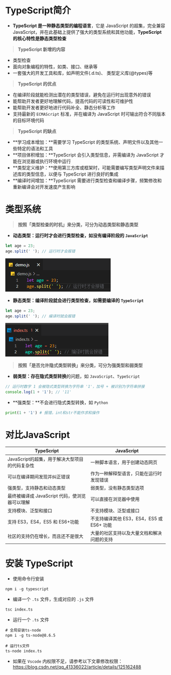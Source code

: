 # TypeScript简介

- **TypeScript 是一种静态类型的编程语言**，它是 JavaScript 的超集，完全兼容 JavaScript，并在此基础上提供了强大的类型系统和其他功能，**TypeScript 的核心特性是静态类型检查** 

> **TypeScript 新增的内容**

- 类型检查
- 面向对象编程的特性，如类、接口、继承等
- 一套强大的开发工具和库，如声明文件(.d.ts)、 类型定义库(@types)等

> **TypeScript 的优点**

- 在编译阶段就能检测出潜在的类型错误，避免在运行时出现意外的错误
- 能帮助开发者更好地理解代码，提高代码的可读性和可维护性
- 能帮助开发者更好地进行代码补全、静态分析等工作
- 支持最新的 `ECMAScript` 标准，并在编译为 JavaScript 时可输出符合不同版本的目标环境代码

> **TypeScript 的缺点**

- **学习成本增加：**需要学习 TypeScript 的类型系统、声明文件以及其他一些特定的语法和工具 
- **项目体积增加：**TypeScript 会引入类型信息，并需编译为 JavaScript 才能在浏览器或执行环境中运行
- **类型定义维护：**使用第三方库或框架时，可能需要编写类型声明文件来描述库的类型信息，以便与 TypeScript 进行良好的集成
- **编译时间增加：**TypeScript 需要进行类型检查和编译步骤，频繁修改和重新编译会对开发速度产生影响

# 类型系统

> **按照「类型检查的时机」来分类，可分为动态类型和静态类型**

- **动态类型：**运行时才会进行类型检查，如**没有编译阶段的 `JavaScript`**

```javascript
let age = 23;
age.split(' '); // 运行时才会报错
```

![image-20221207165019342](images/image-20221207165019342.png)

- **静态类型：**编译阶段就会进行类型检查，如**需要编译的 `TypeScript `**

```typescript
let age = 23;
age.split(' '); // 编译时就会报错
```

![image-20221207165034862](images/image-20221207165034862.png)

> **按照「是否允许隐式类型转换」来分类，可分为强类型和弱类型**

- **弱类型：**存在**隐式类型转换**的问题，如 `JavaScript`、`TypeScript`

```javascript
// 运行时数字 1 会被隐式类型转换为字符串 '1'，加号 + 被识别为字符串拼接
console.log(1 + '1'); // '11'
```

- **强类型：**不会进行隐式类型转换，如 `Python`

```python
print(1 + '1') # 报错，int和str不能作求和操作
```

# 对比JavaScript

| TypeScript                                     | JavaScript                                 |
| ---------------------------------------------- | ------------------------------------------ |
| JavaScript的超集，用于解决大型项目的代码复杂性 | 一种脚本语言，用于创建动态网页             |
| 可以在编译期间发现并纠正错误                   | 作为一种解释型语言，只能在运行时发现错误   |
| 强类型，支持静态和动态类型                     | 弱类型，没有静态类型选项                   |
| 最终被编译成 JavaScript 代码，使浏览器可以理解 | 可以直接在浏览器中使用                     |
| 支持模块、泛型和接口                           | 不支持模块、泛型或接口                     |
| 支持 ES3，ES4，ES5 和 ES6+功能                 | 不支持编译其他 ES3，ES4，ES5 或 ES6+ 功能  |
| 社区的支持仍在增长，而且还不是很大             | 大量的社区支持以及大量文档和解决问题的支持 |

# 安装 TypeScript

- 使用命令行安装

```shell
npm i -g typescript
```

- 编译一个 `.ts` 文件，生成对应的 `.js` 文件

```shell
tsc index.ts
```

- 运行一个 `.ts` 文件

```shell
# 全局安装ts-node
npm i -g ts-node@8.6.5

# 运行ts文件
ts-node index.ts
```

- 如果在 `Vscode` 内权限不足，请参考以下文章修改权限：https://blog.csdn.net/qq_41336022/article/details/125162488
